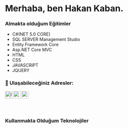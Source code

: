 # Merhaba, ben Hakan Kaban.
### Almakta olduğum Eğitimler
- C#(NET 5.0 CORE) 
- SQL SERVER Management Studıo
- Entity Framework Core
- Asp.NET Core MVC 
- HTML
- CSS
- JAVASCRIPT
- JQUERY
### 📩 Ulaşabileceğiniz Adresler:

[<img align="left" alt="linkedin | LinkedIn" width="24px" src="https://raw.githubusercontent.com/peterthehan/peterthehan/master/assets/linkedin.svg" />][linkedin]
[<img align="left" height="24" width="24" src="https://cdn.jsdelivr.net/npm/simple-icons@v4/icons/instagram.svg" />][instagram]
[<img align="left" height="24" width="24" src="https://cdn.jsdelivr.net/npm/simple-icons@v4/icons/gmail.svg" />][gmail]


<br />



[linkedin]: https://www.linkedin.com/in/hakan-kaban-05552b222/
[instagram]: https://www.instagram.com/hakankban/
[gmail]: mailto:hkaban12@gmail.com
<br />
#
### Kullanmakta Olduğum Teknolojiler



